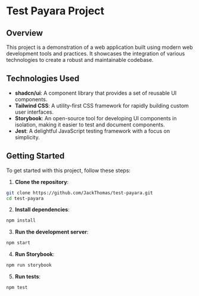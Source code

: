 # Test Payara Project

## Overview

This project is a demonstration of a web application built using modern web development tools and practices. It showcases the integration of various technologies to create a robust and maintainable codebase.

## Technologies Used

-   **shadcn/ui**: A component library that provides a set of reusable UI components.
-   **Tailwind CSS**: A utility-first CSS framework for rapidly building custom user interfaces.
-   **Storybook**: An open-source tool for developing UI components in isolation, making it easier to test and document components.
-   **Jest**: A delightful JavaScript testing framework with a focus on simplicity.

## Getting Started

To get started with this project, follow these steps:

1. **Clone the repository**:

```bash
git clone https://github.com/JackThomas/test-payara.git
cd test-payara
```

2. **Install dependencies**:

```bash
npm install
```

3. **Run the development server**:

```bash
npm start
```

4. **Run Storybook**:

```bash
npm run storybook
```

5. **Run tests**:

```bash
npm test
```
